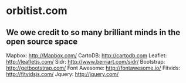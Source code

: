 orbitist.com
==================

## We owe credit to so many brilliant minds in the open source space
Mapbox: http://Mapbox.com/
CartoDB: http://cartodb.com
Leaflet: http://leafletjs.com/
Sidr: http://www.berriart.com/sidr/
Bootstrap: http://getbootstrap.com/
Font Awesome: http://fontawesome.io/
Fitvids: http://fitvidsjs.com/
Jquery: http://jquery.com/

